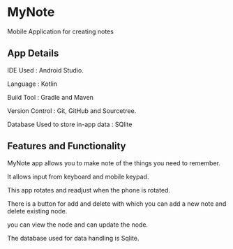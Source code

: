 # MyNote
Mobile Application for creating notes

App Details
-----------

IDE Used : Android Studio.

Language : Kotlin

Build Tool : Gradle and Maven

Version Control : Git, GitHub and Sourcetree.

Database Used to store in-app data : SQlite


Features and Functionality
--------------------------

MyNote app allows you to make note of the things you need to remember.

It allows input from keyboard and mobile keypad.

This app rotates and readjust when the phone is rotated.

There is a button for add and delete with which you can add a new note and delete existing node.

you can view the node and can update the node.

The database used for data handling is Sqlite.


